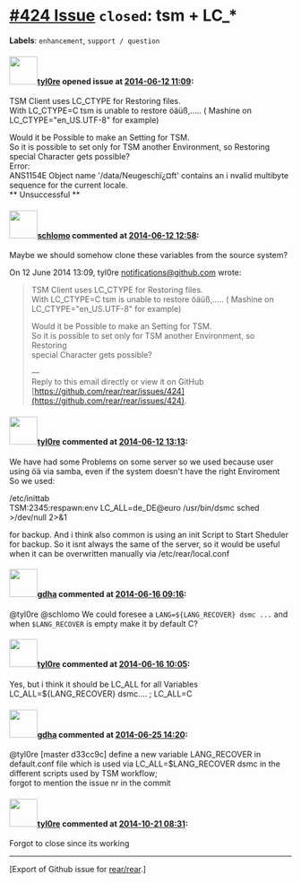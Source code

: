 [\#424 Issue](https://github.com/rear/rear/issues/424) `closed`: tsm + LC\_\*
=============================================================================

**Labels**: `enhancement`, `support / question`

#### <img src="https://avatars.githubusercontent.com/u/1512325?v=4" width="50">[tyl0re](https://github.com/tyl0re) opened issue at [2014-06-12 11:09](https://github.com/rear/rear/issues/424):

TSM Client uses LC\_CTYPE for Restoring files.  
With LC\_CTYPE=C tsm is unable to restore öäüß,..... ( Mashine on
LC\_CTYPE="en\_US.UTF-8" for example)

Would it be Possible to make an Setting for TSM.  
So it is possible to set only for TSM another Environment, so Restoring
special Character gets possible?  
Error:  
ANS1154E Object name '/data/Neugeschï¿¤ft' contains an i nvalid
multibyte sequence for the current locale.  
\*\* Unsuccessful \*\*

#### <img src="https://avatars.githubusercontent.com/u/101384?v=4" width="50">[schlomo](https://github.com/schlomo) commented at [2014-06-12 12:58](https://github.com/rear/rear/issues/424#issuecomment-45887643):

Maybe we should somehow clone these variables from the source system?

On 12 June 2014 13:09, tyl0re <notifications@github.com> wrote:

> TSM Client uses LC\_CTYPE for Restoring files.  
> With LC\_CTYPE=C tsm is unable to restore öäüß,..... ( Mashine on  
> LC\_CTYPE="en\_US.UTF-8" for example)
>
> Would it be Possible to make an Setting for TSM.  
> So it is possible to set only for TSM another Environment, so
> Restoring  
> special Character gets possible?
>
> —  
> Reply to this email directly or view it on GitHub  
> [https://github.com/rear/rear/issues/424](https://github.com/rear/rear/issues/424).

#### <img src="https://avatars.githubusercontent.com/u/1512325?v=4" width="50">[tyl0re](https://github.com/tyl0re) commented at [2014-06-12 13:13](https://github.com/rear/rear/issues/424#issuecomment-45889116):

We have had some Problems on some server so we used because user using
öä via samba, even if the system doesn't have the right Enviroment  
So we used:

/etc/inittab  
TSM:2345:respawn:env LC\_ALL=de\_DE@euro /usr/bin/dsmc sched
&gt;/dev/null 2&gt;&1

for backup. And i think also common is using an init Script to Start
Sheduler for backup. So it isnt always the same of the server, so it
would be useful when it can be overwritten manually via
/etc/rear/local.conf

#### <img src="https://avatars.githubusercontent.com/u/888633?u=cdaeb31efcc0048d3619651aa18dd4b76e636b21&v=4" width="50">[gdha](https://github.com/gdha) commented at [2014-06-16 09:16](https://github.com/rear/rear/issues/424#issuecomment-46156809):

@tyl0re @schlomo We could foresee a `LANG=${LANG_RECOVER} dsmc ...` and
when `$LANG_RECOVER` is empty make it by default C?

#### <img src="https://avatars.githubusercontent.com/u/1512325?v=4" width="50">[tyl0re](https://github.com/tyl0re) commented at [2014-06-16 10:05](https://github.com/rear/rear/issues/424#issuecomment-46161026):

Yes, but i think it should be LC\_ALL for all Variables  
LC\_ALL=${LANG\_RECOVER} dsmc.... ; LC\_ALL=C

#### <img src="https://avatars.githubusercontent.com/u/888633?u=cdaeb31efcc0048d3619651aa18dd4b76e636b21&v=4" width="50">[gdha](https://github.com/gdha) commented at [2014-06-25 14:20](https://github.com/rear/rear/issues/424#issuecomment-47106809):

@tyl0re \[master d33cc9c\] define a new variable LANG\_RECOVER in
default.conf file which is used via LC\_ALL=$LANG\_RECOVER dsmc in the
different scripts used by TSM workflow;  
forgot to mention the issue nr in the commit

#### <img src="https://avatars.githubusercontent.com/u/1512325?v=4" width="50">[tyl0re](https://github.com/tyl0re) commented at [2014-10-21 08:31](https://github.com/rear/rear/issues/424#issuecomment-59895210):

Forgot to close since its working

------------------------------------------------------------------------

\[Export of Github issue for
[rear/rear](https://github.com/rear/rear).\]
